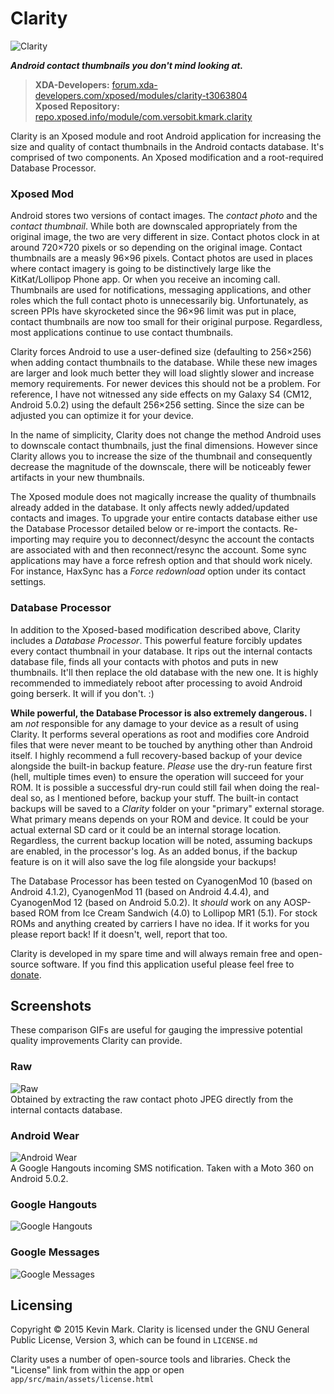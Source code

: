 # Clarity
![Clarity](https://raw.githubusercontent.com/kmark/Clarity/master/app/src/main/res/mipmap-xxhdpi/ic_launcher.png)

***Android contact thumbnails you don't mind looking at.***

> **XDA-Developers:**  [forum.xda-developers.com/xposed/modules/clarity-t3063804](http://forum.xda-developers.com/xposed/modules/clarity-contact-thumbnails-don-t-mind-t3063804)  
> **Xposed Repository:** [repo.xposed.info/module/com.versobit.kmark.clarity](http://repo.xposed.info/module/com.versobit.kmark.clarity)

Clarity is an Xposed module and root Android application for increasing the size and quality of contact thumbnails in the Android contacts database. It's comprised of two components. An Xposed modification and a root-required Database Processor.

### Xposed Mod

Android stores two versions of contact images. The *contact photo* and the *contact thumbnail*. While both are downscaled appropriately from the original image, the two are very different in size. Contact photos clock in at around 720×720 pixels or so depending on the original image. Contact thumbnails are a measly 96×96 pixels. Contact photos are used in places where contact imagery is going to be distinctively large like the KitKat/Lollipop Phone app. Or when you receive an incoming call. Thumbnails are used for notifications, messaging applications, and other roles which the full contact photo is unnecessarily big. Unfortunately, as screen PPIs have skyrocketed since the 96×96 limit was put in place, contact thumbnails are now too small for their original purpose. Regardless, most applications continue to use contact thumbnails.

Clarity forces Android to use a user-defined size (defaulting to 256×256) when adding contact thumbnails to the database. While these new images are larger and look much better they will load slightly slower and increase memory requirements. For newer devices this should not be a problem. For reference, I have not witnessed any side effects on my Galaxy S4 (CM12, Android 5.0.2) using the default 256×256 setting. Since the size can be adjusted you can optimize it for your device.

In the name of simplicity, Clarity does not change the method Android uses to downscale contact thumbnails, just the final dimensions. However since Clarity allows you to increase the size of the thumbnail and consequently decrease the magnitude of the downscale, there will be noticeably fewer artifacts in your new thumbnails.

The Xposed module does not magically increase the quality of thumbnails already added in the database. It only affects newly added/updated contacts and images. To upgrade your entire contacts database either use the Database Processor detailed below or re-import the contacts. Re-importing may require you to deconnect/desync the account the contacts are associated with and then reconnect/resync the account. Some sync applications may have a force refresh option and that should work nicely. For instance, HaxSync has a *Force redownload* option under its contact settings.

### Database Processor

In addition to the Xposed-based modification described above, Clarity includes a *Database Processor*. This powerful feature forcibly updates every contact thumbnail in your database. It rips out the internal contacts database file, finds all your contacts with photos and puts in new thumbnails. It'll then replace the old database with the new one. It is highly recommended to immediately reboot after processing to avoid Android going berserk. It will if you don't. :)

**While powerful, the Database Processor is also extremely dangerous.** I am *not* responsible for any damage to your device as a result of using Clarity. It performs several operations as root and modifies core Android files that were never meant to be touched by anything other than Android itself. I highly recommend a full recovery-based backup of your device alongside the built-in backup feature. *Please* use the dry-run feature first (hell, multiple times even) to ensure the operation will succeed for your ROM. It is possible a successful dry-run could still fail when doing the real-deal so, as I mentioned before, backup your stuff. The built-in contact backups will be saved to a *Clarity* folder on your "primary" external storage. What primary means depends on your ROM and device. It could be your actual external SD card or it could be an internal storage location. Regardless, the current backup location will be noted, assuming backups are enabled, in the processor's log. As an added bonus, if the backup feature is on it will also save the log file alongside your backups!

The Database Processor has been tested on CyanogenMod 10 (based on Android 4.1.2), CyanogenMod 11 (based on Android 4.4.4), and CyanogenMod 12 (based on Android 5.0.2). It *should* work on any AOSP-based ROM from Ice Cream Sandwich (4.0) to Lollipop MR1 (5.1). For stock ROMs and anything created by carriers I have no idea. If it works for you please report back! If it doesn't, well, report that too.

Clarity is developed in my spare time and will always remain free and open-source software. If you find this application useful please feel free to [donate](http://forum.xda-developers.com/donatetome.php?u=4195957).

## Screenshots

These comparison GIFs are useful for gauging the impressive potential quality improvements Clarity can provide.

### Raw
![Raw](https://raw.githubusercontent.com/kmark/Clarity/master/images/RawComparison.gif)  
Obtained by extracting the raw contact photo JPEG directly from the internal contacts database.

### Android Wear
![Android Wear](https://raw.githubusercontent.com/kmark/Clarity/master/images/WearComparison.gif)  
A Google Hangouts incoming SMS notification. Taken with a Moto 360 on Android 5.0.2.

### Google Hangouts
![Google Hangouts](https://raw.githubusercontent.com/kmark/Clarity/master/images/HangoutsComparison.gif)

### Google Messages
![Google Messages](https://raw.githubusercontent.com/kmark/Clarity/master/images/MessagesComparison.gif)

## Licensing
Copyright &copy; 2015 Kevin Mark. Clarity is licensed under the GNU General Public License, Version 3, which can
be found in `LICENSE.md`

Clarity uses a number of open-source tools and libraries. Check the "License" link from within the app or open `app/src/main/assets/license.html`
